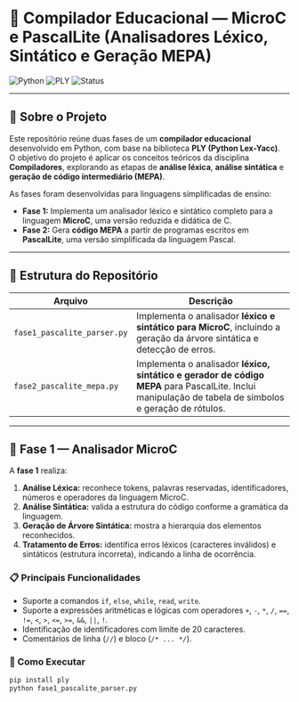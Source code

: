 # 🧠 Compilador Educacional — MicroC e PascalLite (Analisadores Léxico, Sintático e Geração MEPA)

![Python](https://img.shields.io/badge/Python-3.x-blue.svg)
![PLY](https://img.shields.io/badge/Framework-PLY-green.svg)
![Status](https://img.shields.io/badge/Status-Concluído-success.svg)

---

## 📖 Sobre o Projeto

Este repositório reúne duas fases de um **compilador educacional** desenvolvido em Python, com base na biblioteca **PLY (Python Lex-Yacc)**.  
O objetivo do projeto é aplicar os conceitos teóricos da disciplina **Compiladores**, explorando as etapas de **análise léxica**, **análise sintática** e **geração de código intermediário (MEPA)**.

As fases foram desenvolvidas para linguagens simplificadas de ensino:

- **Fase 1:** Implementa um analisador léxico e sintático completo para a linguagem **MicroC**, uma versão reduzida e didática de C.  
- **Fase 2:** Gera **código MEPA** a partir de programas escritos em **PascalLite**, uma versão simplificada da linguagem Pascal.

---

## 🧩 Estrutura do Repositório

| Arquivo | Descrição |
|----------|------------|
| `fase1_pascalite_parser.py` | Implementa o analisador **léxico e sintático para MicroC**, incluindo a geração da árvore sintática e detecção de erros. |
| `fase2_pascalite_mepa.py` | Implementa o analisador **léxico, sintático e gerador de código MEPA** para PascalLite. Inclui manipulação de tabela de símbolos e geração de rótulos. |

---

## 🧠 Fase 1 — Analisador MicroC

A **fase 1** realiza:
1. **Análise Léxica:** reconhece tokens, palavras reservadas, identificadores, números e operadores da linguagem MicroC.
2. **Análise Sintática:** valida a estrutura do código conforme a gramática da linguagem.
3. **Geração de Árvore Sintática:** mostra a hierarquia dos elementos reconhecidos.
4. **Tratamento de Erros:** identifica erros léxicos (caracteres inválidos) e sintáticos (estrutura incorreta), indicando a linha de ocorrência.

### 📋 Principais Funcionalidades
- Suporte a comandos `if`, `else`, `while`, `read`, `write`.
- Suporte a expressões aritméticas e lógicas com operadores `+`, `-`, `*`, `/`, `==`, `!=`, `<`, `>`, `<=`, `>=`, `&&`, `||`, `!`.
- Identificação de identificadores com limite de 20 caracteres.
- Comentários de linha (`//`) e bloco (`/* ... */`).

### 🚀 Como Executar
```bash
pip install ply
python fase1_pascalite_parser.py
